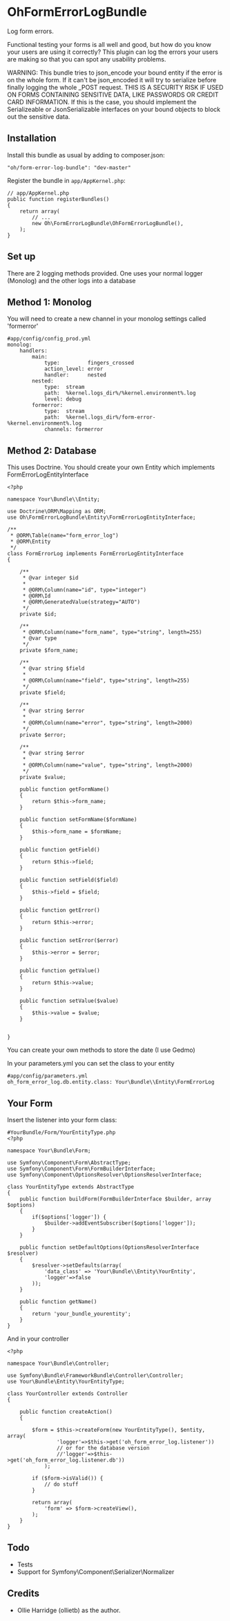 OhFormErrorLogBundle
=================

Log form errors.

Functional testing your forms is all well and good, but how do you know your 
users are using it correctly? This plugin can log the errors your users are
making so that you can spot any usability problems.

WARNING: This bundle tries to json_encode your bound entity if the error is on
the whole form. If it can't be json_encoded it will try to serialize before
finally logging the whole _POST request. THIS IS A SECURITY RISK IF USED ON
FORMS CONTAINING SENSITIVE DATA, LIKE PASSWORDS OR CREDIT CARD INFORMATION. If
this is the case, you should implement the Serializeable or JsonSerializable
interfaces on your bound objects to block out the sensitive data. 

Installation
------------

Install this bundle as usual by adding to composer.json:

    "oh/form-error-log-bundle": "dev-master"

Register the bundle in `app/AppKernel.php`:

    // app/AppKernel.php
    public function registerBundles()
    {
        return array(
            // ...
            new Oh\FormErrorLogBundle\OhFormErrorLogBundle(),
        );
    }

Set up
------------

There are 2 logging methods provided. One uses your normal logger (Monolog) and 
the other logs into a database

Method 1: Monolog
------------

You will need to create a new channel in your monolog settings called 'formerror'

    #app/config/config_prod.yml
	monolog:
		handlers:
			main:
				type:         fingers_crossed
				action_level: error
				handler:      nested
			nested:
				type:  stream
				path:  %kernel.logs_dir%/%kernel.environment%.log
				level: debug
			formerror:
				type:  stream
				path:  %kernel.logs_dir%/form-error-%kernel.environment%.log
				channels: formerror

Method 2: Database
------------

This uses Doctrine. You should create your own Entity which implements 
FormErrorLogEntityInterface

	<?php

	namespace Your\Bundle\\Entity;

	use Doctrine\ORM\Mapping as ORM;
	use Oh\FormErrorLogBundle\Entity\FormErrorLogEntityInterface;

	/**
	 * @ORM\Table(name="form_error_log")
	 * @ORM\Entity
	 */
	class FormErrorLog implements FormErrorLogEntityInterface
	{
		
		/**
		 * @var integer $id
		 *
		 * @ORM\Column(name="id", type="integer")
		 * @ORM\Id
		 * @ORM\GeneratedValue(strategy="AUTO")
		 */
		private $id;
		
		/**
		 * @ORM\Column(name="form_name", type="string", length=255)
		 * @var type 
		 */
		private $form_name;
		
		/**
		 * @var string $field
		 * 
		 * @ORM\Column(name="field", type="string", length=255)
		 */
		private $field;
		
		/**
		 * @var string $error
		 * 
		 * @ORM\Column(name="error", type="string", length=2000)
		 */
		private $error;
		
		/**
		 * @var string $error
		 * 
		 * @ORM\Column(name="value", type="string", length=2000)
		 */
		private $value;
		
		public function getFormName()
		{
			return $this->form_name;
		}

		public function setFormName($formName)
		{
			$this->form_name = $formName;
		}

		public function getField()
		{
			return $this->field;
		}

		public function setField($field)
		{
			$this->field = $field;
		}

		public function getError()
		{
			return $this->error;
		}

		public function setError($error)
		{
			$this->error = $error;
		}
		
		public function getValue()
		{
			return $this->value;
		}

		public function setValue($value)
		{
			$this->value = $value;
		}

		
	}

You can create your own methods to store the date (I use Gedmo)

In your parameters.yml you can set the class to your entity

    #app/config/parameters.yml
    oh_form_error_log.db.entity.class: Your\Bundle\\Entity\FormErrorLog


Your Form
-----------

Insert the listener into your form class:

	#YourBundle/Form/YourEntityType.php
	<?php

	namespace Your\Bundle\Form;

	use Symfony\Component\Form\AbstractType;
	use Symfony\Component\Form\FormBuilderInterface;
	use Symfony\Component\OptionsResolver\OptionsResolverInterface;

	class YourEntityType extends AbstractType
	{
		public function buildForm(FormBuilderInterface $builder, array $options)
		{		
			if($options['logger']) {
				$builder->addEventSubscriber($options['logger']);
			}
		}

		public function setDefaultOptions(OptionsResolverInterface $resolver)
		{
			$resolver->setDefaults(array(
				'data_class' => 'Your\Bundle\\Entity\YourEntity',
				'logger'=>false
			));
		}

		public function getName()
		{
			return 'your_bundle_yourentity';
		}
	}

And in your controller

	<?php

	namespace Your\Bundle\Controller;

	use Symfony\Bundle\FrameworkBundle\Controller\Controller;
	use Your\Bundle\Entity\YourEntityType;

	class YourController extends Controller
	{

		public function createAction()
		{

			$form = $this->createForm(new YourEntityType(), $entity, array(
					'logger'=>$this->get('oh_form_error_log.listener'))
					// or for the database version
					//'logger'=>$this->get('oh_form_error_log.listener.db'))
				);
			
			if ($form->isValid()) {
				// do stuff
			}
			
			return array(
				'form' => $form->createView(),
			);
		}
	}


Todo
-------

* Tests
* Support for Symfony\Component\Serializer\Normalizer


Credits
-------

* Ollie Harridge (ollietb) as the author.